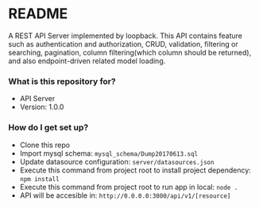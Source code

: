 # README #

A REST API Server implemented by loopback. This API contains feature such as authentication and authorization, CRUD, validation, filtering or searching, pagination, column filtering(which column should be returned), and also endpoint-driven related model loading.

### What is this repository for? ###

* API Server
* Version: 1.0.0

### How do I get set up? ###

* Clone this repo
* Import mysql schema: `mysql_schema/Dump20170613.sql`
* Update datasource configuration: `server/datasources.json`
* Execute this command from project root to install project dependency: `npm install` 
* Execute this command from project root to run app in local: `node .`
* API will be accesible in: `http://0.0.0.0:3000/api/v1/[resource]`